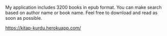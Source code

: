 My application includes 3200 books in epub format. You can make search based on author name or book name. Feel free to download and read as soon as possible.


https://kitap-kurdu.herokuapp.com/
